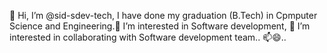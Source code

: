 👋 Hi, I’m @sid-sdev-tech, I have done my graduation (B.Tech) in Cpmputer Science and Engineering.👀 I’m interested in Software development,
💞️ I’m interested in collaborating with Software development team.. 📫😄..

<!---
sid-sdev-tech/sid-sdev-tech is a ✨ special ✨ repository because its `README.md` (this file) appears on your GitHub profile.
You can click the Preview link to take a look at your changes.
--->
